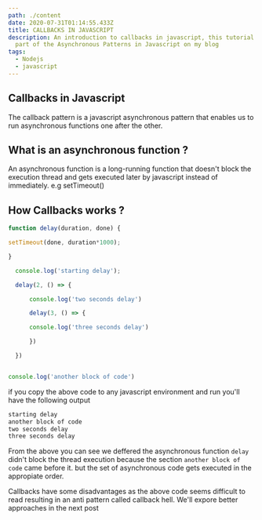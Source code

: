 ```yaml
---
path: ./content
date: 2020-07-31T01:14:55.433Z
title: CALLBACKS IN JAVASCRIPT
description: An introduction to callbacks in javascript, this tutorial is the
  part of the Asynchronous Patterns in Javascript on my blog
tags:
  - Nodejs
  - javascript
---
```

## Callbacks in Javascript

The callback pattern is a javascript asynchronous pattern that enables us to run asynchronous functions one after the other.

## What is an asynchronous function ?
An asynchronous function is a long-running function that doesn't block the execution thread and gets executed later by javascript instead of immediately. e.g setTimeout()

## How  Callbacks works ?
```javascript
function delay(duration, done) {

setTimeout(done, duration*1000);

}

  console.log('starting delay');

  delay(2, () => {

      console.log('two seconds delay')

      delay(3, () => {

      console.log('three seconds delay')

      })

  })


console.log('another block of code')


```

if you copy the above code to any javascript environment and run you'll have the following output

```bash
starting delay
another block of code
two seconds delay
three seconds delay
```

From the above you can see we deffered the asynchronous function `delay` didn't block the thread execution because the section `another block of code` came before it. but the set of asynchronous code gets executed in the appropiate order.

Callbacks have some disadvantages as the above code seems difficult to read resulting in an anti pattern called callback hell. We'll expore better approaches in the next post